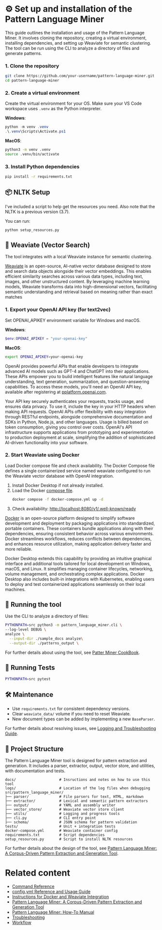 # ⚙️ Set up and installation of the Pattern Language Miner

This guide outlines the installation and usage of the Pattern Language Miner. It involves cloning the repository, creating a virtual environment, installing dependencies, and setting up Weaviate for semantic clustering. The tool can be run using the CLI to analyze a directory of files and generate patterns.

### 1. Clone the repository

```bash
git clone https://github.com/your-username/pattern-language-miner.git
cd pattern-language-miner
```

### 2. Create a virtual environment

Create the virtual environment for your OS. Make sure your VS Code workspace uses `.venv` as the Python interpreter.

**Windows**:

```Powershell
python -m venv .venv
.\.venv\Scripts\Activate.ps1
```

**MacOS**:

```bash
python3 -m venv .venv
source .venv/bin/activate
```

### 3. Install Python dependencies

```bash
pip install -r requirements.txt
```
## 📦 NLTK Setup

I've included a script to help get the resources you need. Also note that the NLTK is a previous version (3.7).

You can run:

```bash
python setup_resources.py
```

## 🧠 Weaviate (Vector Search)

The tool integrates with a local Weaviate instance for semantic clustering. 

[Weaviate](https://weaviate.io/) is an open-source, AI-native vector database designed to store and search data objects alongside their vector embeddings. This enables efficient similarity searches across various data types, including text, images, and other unstructured content. By leveraging machine learning models, Weaviate transforms data into high-dimensional vectors, facilitating semantic understanding and retrieval based on meaning rather than exact matches

### 1. Export your OpenAI API key (for text2vec)

Set OPENAI_APIKEY environment variable for Windows and macOS.

**Windows**:
```powershell
$env:OPENAI_APIKEY = "your-openai-key"
```

**MacOS**:

```bash
export OPENAI_APIKEY=your-openai-key
```

OpenAI provides powerful APIs that enable developers to integrate advanced AI models such as GPT-4 and ChatGPT into their applications. These APIs empower you to build intelligent features like natural language understanding, text generation, summarization, and question-answering capabilities. To access these models, you'll need an OpenAI API key, available after registering at [pplatform.openai.com](https://pplatform.openai.com).

Your API key securely authenticates your requests, tracks usage, and ensures data privacy. To use it, include the key in your HTTP headers when making API requests. OpenAI APIs offer flexibility with easy integration through RESTful endpoints, alongside comprehensive documentation and SDKs in Python, Node.js, and other languages. Usage is billed based on token consumption, giving you control over costs. OpenAI's API infrastructure supports applications from prototyping and experimentation to production deployment at scale, simplifying the addition of sophisticated AI-driven functionality into your software.

### 2. Start Weaviate using Docker

Load Docker compose file and check availability. The Docker Compose file defines a single containerized service named weaviate configured to run the Weaviate vector database with OpenAI integration.

1. Install Docker Desktop if not already installed. 
2. Load the Docker [compose file](docker-compose.yml).
    ```bash
    docker compose -f docker-compose.yml up -d
    ```
3.  Check availability: [http://localhost:8080/v1/.well-known/ready](http://localhost:8080/v1/.well-known/ready)

[Docker](https://www.docker.com/) is an open-source platform designed to simplify software development and deployment by packaging applications into standardized, portable containers. These containers bundle applications along with their dependencies, ensuring consistent behavior across various environments. Docker streamlines workflows, reduces conflicts between dependencies, and enhances resource utilization, making application delivery faster and more reliable.

Docker Desktop extends this capability by providing an intuitive graphical interface and additional tools tailored for local development on Windows, macOS, and Linux. It simplifies managing container lifecycles, networking, volume management, and orchestrating complex applications. Docker Desktop also includes built-in integrations with Kubernetes, enabling users to deploy and test containerized applications seamlessly on their local machines.

## 🚀 Running the tool

Use the CLI to analyze a directory of files:

```bash
PYTHONPATH=src python3 -m pattern_language_miner.cli \
--log-level DEBUG \
analyze \
  --input-dir ./sample_docs analyze\
  --output-dir ./patterns_output \
```

For further details about using the tool, see [Patter Miner CookBook](workflow.md).

## 🧪 Running Tests

```bash
PYTHONPATH=src pytest
```
## 🛠 Maintenance

* Use `requirements.txt` for consistent dependency versions.
* Clear `weaviate_data/` volume if you need to reset Weaviate.
* New document types can be added by implementing a new `BaseParser`.

For further details about resolving issues, see [Logging and Troubleshooting Guide](docs/troubleshooting.md).

## 📁 Project Structure

The Pattern Language Miner tool is designed for pattern extraction and generation. It includes a parser, extractor, output, vector store, and utilities, with documentation and tests.

```
docs/                    # Insructions and notes on how to use this tool
logs/                    # Location of the log files when debugging
src/pattern_language_miner/
├── parser/              # File parsers for text, HTML, markdown
├── extractor/           # Lexical and semantic pattern extractors
├── output/              # YAML and assembly writer
├── vector_store/        # Weaviate vector store client
├── utils/               # Logging and progress tools
├── cli.py               # CLI entry point
├── schema/              # JSON schema for pattern validation
tests/                   # Unit + integration tests
docker-compose.yml       # Weaviate container config
requirements.txt         # Script dependencies
setup_resources.py       # Script to install NLTK resources
```

For further details about the design of the tool, see [Pattern Language Miner: A Corpus-Driven Pattern Extraction and Generation Tool](docs/application-design.md).

# Related content

* [Command Reference](docs/command-reference.md)
* [config.yml Reference and Usage Guide](docs/configuration-file-reference.md)
* [Instructions for Docker and Weaviate Integration](docs/instructions_for_docker.md)
* [Pattern Language Miner: A Corpus-Driven Pattern Extraction and Generation Tool](docs/application-design.md)
* [Pattern Language Miner: How-To Manual](docs/application-guide.md)
* [Troubleshooting](docs/troubleshooting.md)
* [Workflow](docs/workflow.md)